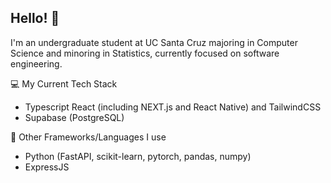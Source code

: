 ## Hello! 👋

I'm an undergraduate student at UC Santa Cruz majoring in Computer Science and minoring in Statistics, currently focused on software engineering.

💻 My Current Tech Stack

- Typescript React (including NEXT.js and React Native) and TailwindCSS
- Supabase (PostgreSQL)

🧰 Other Frameworks/Languages I use

- Python (FastAPI, scikit-learn, pytorch, pandas, numpy)
- ExpressJS


<!--
**vinngo/vinngo** is a ✨ _special_ ✨ repository because its `README.md` (this file) appears on your GitHub profile.

Here are some ideas to get you started:

- 🔭 I’m currently working on ...
- 🌱 I’m currently learning ...
- 👯 I’m looking to collaborate on ...
- 🤔 I’m looking for help with ...
- 💬 Ask me about ...
- 📫 How to reach me: ...
- 😄 Pronouns: ...
- ⚡ Fun fact: ...
-->

